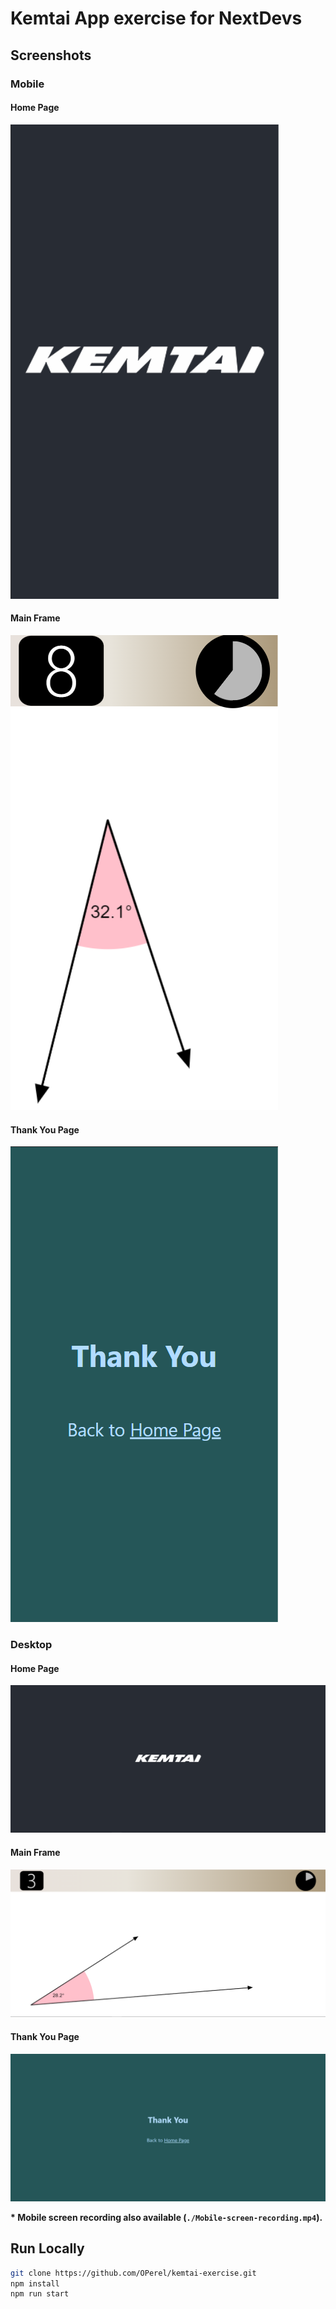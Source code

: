 # Kemtai App exercise for NextDevs

## Screenshots
### Mobile
#### Home Page
![home](./home_page-Mobile.png)

#### Main Frame
![main-frame](./main_frame-Mobile.png)

#### Thank You Page
![thankx](./thank_you-Mobile.png)

### Desktop
#### Home Page
![home](./home_page-Desktop.png)

#### Main Frame
![main-frame](./main_frame-Desktop.png)

#### Thank You Page
![thankx](./thank_you-Desktop.png)

__* Mobile screen recording also available (`./Mobile-screen-recording.mp4`).__
 
## Run Locally
```bash
git clone https://github.com/OPerel/kemtai-exercise.git
npm install
npm run start
```